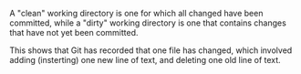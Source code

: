 A "clean" working directory is one for which all changed
have been committed, while a "dirty" working directory is
one that contains changes that have not yet been committed.

This shows that Git has recorded that one file has changed,
which involved adding (insterting) one new line of text, 
and deleting one old line of text.
